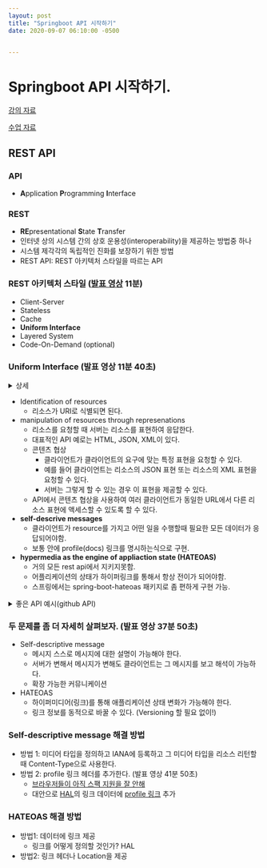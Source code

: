 ```yaml
---
layout: post
title: "Springboot API 시작하기"
date: 2020-09-07 06:10:00 -0500


---
```


# Springboot API 시작하기.

[강의 자료](https://drive.google.com/file/d/0B-4fgYvMaU-zYVlVUzB2ZnpuRU8ySFVpV2h3ZjRmd096azFN/view)

[수업 자료](https://docs.google.com/document/d/1GFo3W6XxqhxDVVqxiSEtqkuVCX93Tdb3xzINRtTIx10/edit)

## REST API

### API
- **A**pplication **P**rogramming **I**nterface

### REST
- **RE**presentational **S**tate **T**ransfer
- 인터넷 상의 시스템 간의 상호 운용성(interoperability)을 제공하는 방법중 하나
- 시스템 제각각의 독립적인 진화를 보장하기 위한 방법
- REST API: REST 아키텍처 스타일을 따르는 API

### REST 아키텍처 스타일 ([발표 영상](https://www.youtube.com/watch?v=RP_f5dMoHFc) 11분)
- Client-Server
- Stateless
- Cache
- **Uniform Interface**
- Layered System
- Code-On-Demand (optional)

### Uniform Interface (발표 영상 11분 40초)

<details>
<summary>상세</summary>
<div markdown="1">

Uniform Interface(일관된 인터페이스)란, Resource(URI)에 대한 요청을 통일되고, 한정적으로 수행하는 아키텍처 스타일을 의미합니다. 이것은 요청을 하는 Client가 플랫폼(Android, Ios, Jsp 등) 에 무관하며, 특정 언어나 기술에 종속받지 않는 특징을 의미합니다. 이러한 특징 덕분에 Rest API는 HTTP를 사용하는 모든 플랫폼에서 요청가능하며, Loosely Coupling(느슨한 결함) 형태를 갖게 되었습니다.

</div>
</details>

- Identification of resources
  - 리소스가 URI로 식별되면 된다.
- manipulation of resources through represenations
  - 리소스를 요청할 때 서버는 리소스를 표현하여 응답한다.
  - 대표적인 API 예로는 HTML, JSON, XML이 있다. 
  - 콘텐츠 협상
    - 클라이언트가 클라이언트의 요구에 맞는 특정 표현을 요청할 수 있다. 
    - 예를 들어 클라이언트는 리소스의 JSON 표현 또는 리소스의 XML 표현을 요청할 수 있다. 
    - 서버는 그렇게 할 수 있는 경우 이 표현을 제공할 수 있다.
  - API에서 콘텐츠 협상을 사용하여 여러 클라이언트가 동일한 URL에서 다른 리소스 표현에 액세스할 수 있도록 할 수 있다.
- **self-descrive messages**
  - 클라이언트가 resource를 가지고 어떤 일을 수행할때 필요한 모든 데이터가 응답되어야함.
  - 보통 안에 profile(docs) 링크를 명시하는식으로 구현.
- **hypermedia as the engine of appliaction state (HATEOAS)**
  - 거의 모든 rest api에서 지키지못함. 
  - 어플리케이션의 상태가 하이퍼링크를 통해서 항상 전이가 되어야함. 
  - 스프링에서는 spring-boot-hateoas 패키지로 좀 편하게 구현 가능.

<details>
<summary>좋은 API 예시(github API)</summary>
<div markdown="1">

```xml
{
  "timeline_url": "https://github.com/timeline",
  "user_url": "https://github.com/{user}",
  "current_user_public_url": "https://github.com/octocat",
  "current_user_url": "https://github.com/octocat.private?token=abc123",
  "current_user_actor_url": "https://github.com/octocat.private.actor?token=abc123",
  "current_user_organization_url": "",
  "current_user_organization_urls": [
    "https://github.com/organizations/github/octocat.private.atom?token=abc123"
  ],
  "security_advisories_url": "https://github.com/security-advisories",
  "_links": {
    "timeline": {
      "href": "https://github.com/timeline",
      "type": "application/atom+xml"
    },
    "user": {
      "href": "https://github.com/{user}",
      "type": "application/atom+xml"
    },
    "current_user_public": {
      "href": "https://github.com/octocat",
      "type": "application/atom+xml"
    },
    "current_user": {
      "href": "https://github.com/octocat.private?token=abc123",
      "type": "application/atom+xml"
    },
    "current_user_actor": {
      "href": "https://github.com/octocat.private.actor?token=abc123",
      "type": "application/atom+xml"
    },
    "current_user_organization": {
      "href": "",
      "type": ""
    },
    "current_user_organizations": [
      {
        "href": "https://github.com/organizations/github/octocat.private.atom?token=abc123",
        "type": "application/atom+xml"
      }
    ],
    "security_advisories": {
      "href": "https://github.com/security-advisories",
      "type": "application/atom+xml"
    }
  }
}

```

</div>
</details>

### 두 문제를 좀 더 자세히 살펴보자. (발표 영상 37분 50초)
- Self-descriptive message
  - 메시지 스스로 메시지에 대한 설명이 가능해야 한다.
  - 서버가 변해서 메시지가 변해도 클라이언트는 그 메시지를 보고 해석이 가능하다.
  - 확장 가능한 커뮤니케이션
- HATEOAS
  - 하이퍼미디어(링크)를 통해 애플리케이션 상태 변화가 가능해야 한다.
  - 링크 정보를 동적으로 바꿀 수 있다. (Versioning 할 필요 없이!)

### Self-descriptive message 해결 방법 
- 방법 1: 미디어 타입을 정의하고 IANA에 등록하고 그 미디어 타입을 리소스 리턴할 때 Content-Type으로 사용한다.
- 방법 2: profile 링크 헤더를 추가한다. (발표 영상 41분 50초)
  - [브라우저들이 아직 스팩 지원을 잘 안해](http://test.greenbytes.de/tech/tc/httplink/)
  - 대안으로 [HAL](http://stateless.co/hal_specification.html)의 링크 데이터에 [profile 링크](https://tools.ietf.org/html/draft-wilde-profile-link-04) 추가

### HATEOAS 해결 방법 
- 방법1: 데이터에 링크 제공
  - 링크를 어떻게 정의할 것인가? HAL
- 방법2: 링크 헤더나 Location을 제공
